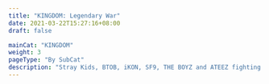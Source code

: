 ```yaml
---
title: "KINGDOM: Legendary War"
date: 2021-03-22T15:27:16+08:00
draft: false

mainCat: "KINGDOM"
weight: 3
pageType: "By SubCat"
description: "Stray Kids, BTOB, iKON, SF9, THE BOYZ and ATEEZ fighting for the crown showing performances according to the theme"
---
```

